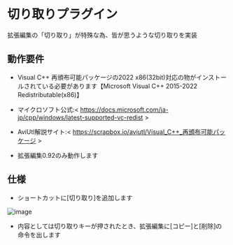 # 切り取りプラグイン
拡張編集の「切り取り」が特殊な為、皆が思うような切り取りを実装

## 動作要件
- Visual C++ 再頒布可能パッケージの2022 x86(32bit)対応の物がインストールされている必要があります【Microsoft Visual C++ 2015-2022 Redistributable(x86)】
- マイクロソフト公式:< https://docs.microsoft.com/ja-jp/cpp/windows/latest-supported-vc-redist >
- AviUtl解説サイト:< https://scrapbox.io/aviutl/Visual_C++_再頒布可能パッケージ >

- 拡張編集0.92のみ動作します

## 仕様
- ショートカットに[切り取り]を追加します

![image](https://user-images.githubusercontent.com/99536641/209899659-391c8b12-f8e2-4ef2-b77f-af1152b6b9be.png)

- 内容としては切り取りキーが押されたとき、拡張編集に[コピー]と[削除]の命令を出します
